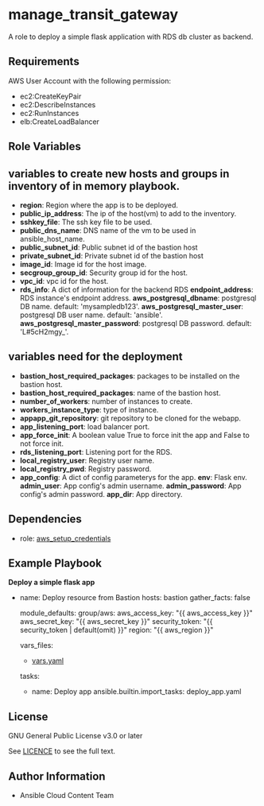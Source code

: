 manage_transit_gateway
==================

A role to deploy a simple flask application with RDS db cluster as backend.

Requirements
------------

AWS User Account with the following permission:

* ec2:CreateKeyPair
* ec2:DescribeInstances
* ec2:RunInstances
* elb:CreateLoadBalancer

Role Variables
--------------

## variables to create new hosts and groups in inventory of in memory playbook.

* **region**: Region where the app is to be deployed.
* **public_ip_address**: The ip of the host(vm) to add to the inventory.
* **sshkey_file**: The ssh key file to be used.
* **public_dns_name**: DNS name of the vm to be used in ansible_host_name.
* **public_subnet_id**: Public subnet id of the bastion host
* **private_subnet_id**: Private subnet id of the bastion host
* **image_id**: Image id for the host image.
* **secgroup_group_id**: Security group id for the host.
* **vpc_id**: vpc id for the host.
* **rds_info**: A dict of information for the backend RDS
    **endpoint_address**: RDS instance's endpoint address.
    **aws_postgresql_dbname**: postgresql DB name. default: 'mysampledb123'.
    **aws_postgresql_master_user**: postgresql DB user name. default: 'ansible'.
    **aws_postgresql_master_password**: postgresql DB password. default: 'L#5cH2mgy_'.

## variables need for the deployment
* **bastion_host_required_packages**: packages to be installed on the bastion host.
* **bastion_host_required_packages**: name of the bastion host.
* **number_of_workers**: number of instances to create.
* **workers_instance_type**: type of instance.
* **appapp_git_repository**: git repository to be cloned for the webapp.
* **app_listening_port**: load balancer port.
* **app_force_init**: A boolean value True to force init the app and False to not force init.
* **rds_listening_port**: Listening port for the RDS.
* **local_registry_user**: Registry user name.
* **local_registry_pwd**: Registry password.
* **app_config**: A dict of config parameterys for the app.
    **env**: Flask env.
    **admin_user**: App config's admin username.
    **admin_password**: App config's admin password.
    **app_dir**: App directory.

Dependencies
------------

- role: [aws_setup_credentials](../aws_setup_credentials/README.md)

Example Playbook
----------------
**Deploy a simple flask app**

- name: Deploy resource from Bastion
  hosts: bastion
  gather_facts: false

  module_defaults:
    group/aws:
      aws_access_key: "{{ aws_access_key }}"
      aws_secret_key: "{{ aws_secret_key }}"
      security_token: "{{ security_token | default(omit) }}"
      region: "{{ aws_region }}"

  vars_files:
    - [vars.yaml](https://github.com/ansible-collections/cloud.aws_ops/roles/deploy_flask_app/files/vars/main.yaml)

  tasks:
    - name: Deploy app
      ansible.builtin.import_tasks: deploy_app.yaml

License
-------

GNU General Public License v3.0 or later

See [LICENCE](https://github.com/ansible-collections/cloud.aws_ops/blob/main/LICENSE) to see the full text.

Author Information
------------------

- Ansible Cloud Content Team
